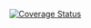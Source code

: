 [![Coverage Status](https://coveralls.io/repos/github/aria3ppp/jwt-enabled-api/badge.svg)](https://coveralls.io/github/aria3ppp/jwt-enabled-api)